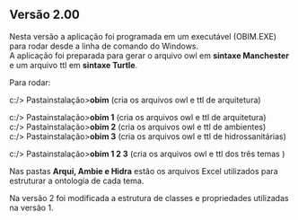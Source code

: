 ## Versão 2.00

Nesta versão a aplicação foi programada em um executável (OBIM.EXE) para rodar desde a linha de comando do Windows.  
A aplicação foi preparada para gerar o arquivo owl em **sintaxe Manchester** e um arquivo ttl em **sintaxe Turtle**.   

Para rodar:  

  c:/> Pastainstalação>**obim** (cria os arquivos owl e ttl de arquitetura)  

  c:/> Pastainstalação>**obim 1** (cria os  arquivos owl e ttl de arquitetura)  
  c:/> Pastainstalação>**obim 2** (cria os arquivos owl e ttl de ambientes)  
  c:/> Pastainstalação>**obim 3** (cria os arquivos owl e ttl de hidrossanitárias)  

  c:/> Pastainstalação>**obim 1 2 3** (cria os arquivos owl e ttl dos três temas )  

Nas pastas **Arqui, Ambie e Hidra** estão os arquivos Excel utilizados para estruturar a ontologia de cada tema.  

Na versão 2 foi modificada a estrutura de classes e propriedades utilizadas na versão 1.  

